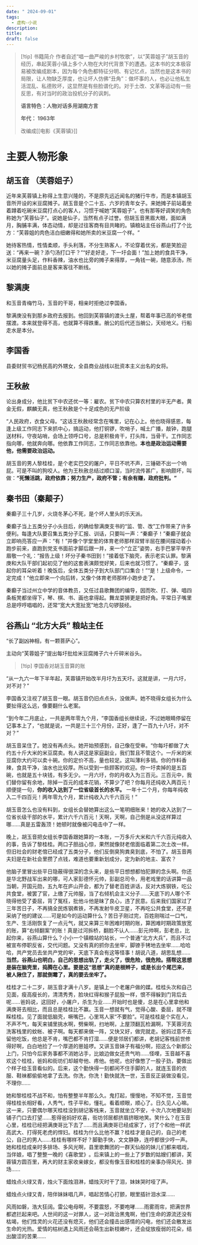 ```yaml
---
date: " 2024-09-01"
tags:
  - 虚构-小说
description: 
title: 
draft: false
---
```

> [!tip] 书籍简介
>作者自述“唱一曲严峻的乡村牧歌”，以“芙蓉姐子”胡玉音的经历，串起芙蓉小镇上多个人物在大时代背景下的遭遇。这本书的文本极容易被改编成剧本，因为每个角色都特征分明、有记忆点，当然也是这本书的局限，让人物缺乏厚度，也让坏人仿佛“丑角”：做坏事的人，也必让他私生活混乱、私德败坏，这显然是有些脸谱化的。对于土改、文革等运动有一些反思，有对当时的政治投机分子的讽刺。
>
>**语言特色：人物对话多用湖南方言**
>
>**年代： 1963年**
>
>改编成[[电影《芙蓉镇》]]

# 主要人物形象

## 胡玉音 （芙蓉姐子）

近年来芙蓉镇上称得上生意兴隆的，不是原先远近闻名的猪行牛市，而是本镇胡玉音所开设的米豆腐摊子。胡玉音是个二十五、六岁的青年女子。来她摊子前站着坐着蹲着吃碗米豆腐打点心的客人，习惯于喊她“芙蓉姐子”​。也有那等好调笑的角色称她为“芙蓉仙子”​。说她是仙子，当然有点子过誉。但胡玉音黑眉大眼，面如满月，胸脯丰满，体态动情，却是过往客商有目共睹的。镇粮站主任谷燕山打了个比方：​“芙蓉姐的肉色洁白细嫩得和她所卖的米豆腐一个样。​”

她待客热情，性情柔顺，手头利落，不分生熟客人，不论穿着优劣，都是笑脸迎送：​“再来一碗？添勺汤打口干？​”​“好走好走，下一圩会面！”加上她的食具干净，米豆腐量头足，作料香辣，油水也比旁的摊子来得厚，一角钱一碗，随意添汤，所以她的摊子面前总是客来客往不断线。

## 黎满庚

和玉音青梅竹马，玉音的干哥，相亲时拒绝过李国香。

黎满庚没有到那乡政府去报到。他回到芙蓉镇的渡头土屋，帮着年事已高的爷老倌摆渡。本来就登得不高，也就算不得跌重。艄公的后代还当艄公，天经地义。行船走水是本分。
## 李国香

县委财贸书记杨民高的外甥女，全县商业战线以批资本主义出名的女将。

## 王秋赦

论出身成分，他比贫下中农还优一等：雇农。贫下中农只算农村里的半无产者。黄金无假，麒麟无真，他王秋赦是个十足成色的无产阶级

“人民政府，衣食父母。​”这话王秋赦经常念在嘴里，记在心上。他也晓得感恩，每逢上级工作同志下来抓中心，搞运动，他打铜锣，吹哨子，喊土广播，敲钟，跑腿送材料，守夜站哨，会场上领呼口号，总是积极肯干，打头阵，当骨干。工作同志指向哪，他就奔向哪。他依靠工作同志，工作同志依靠他。**本也是政治运动需要他，他需要政治运动。** 

胡玉音的男人黎桂桂，是个老实巴交的屠户，平日不吭不声，三锤砸不出一个响屁。可是不叫的狗咬人。他为王秋赦总结过顺口溜，当时流传甚广，影响颇坏，叫做：**​“死懒活跳，政府依靠；努力生产，政府不管；有余有赚，政府批判。​”**

## 秦书田（秦颠子）

秦癫子三十几岁，火烧冬茅心不死，是个坏人里头的乐天派。

秦癫子当上五类分子小头目后，的确给黎满庚支书的“监、管、改”工作带来了许多便利。每逢大队要召集五类分子汇报、训话，只要叫一声：​“秦癫子！”秦癫子就会立即响亮答应一声：​“有！”并像个学堂里的体育老师那样双臂半屈在腰间摆动着小跑步前来，直跑到党支书面前才脚后跟一并，来一个“立正”姿势，右手巴掌平举齐眉敬一个礼：​“报告上级！坏分子秦书田到！”接着低下脑壳，表示老实认罪。黎满庚和大队干部们起初见了他的这套表演颇觉好笑，后来也就习惯了。​“秦癫子，竖起你的耳朵听着！晚饭后，全体五类分子到大队部门口集合！”​“是！上级命令，一定完成！”他立即来一个向后转，又像个体育老师那样小跑步走了。

秦癫子当过州立中学的音体教员，又任过县歌舞团的编导，因而吹、打、弹、唱四条板凳都坐得下，琴、棋、书、画也拿得起。舞龙耍狮更是把好角。平常日子嘴里总是哼哼唱唱的，还常“宽大大宽扯宽”地念几句锣鼓经。

##  谷燕山 “北方大兵” 粮站主任

“长了副凶神相，有一颗菩萨心”​。

主动向“芙蓉姐子”提出每圩批给米豆腐摊子六十斤碎米谷头。

> [!tip] 李国香对胡玉音算的账

“从一九六一年下半年起，芙蓉镇开始改半月圩为五天圩。这就是讲，一月六圩，对不对？​”

李国香又注视了胡玉音一眼。胡玉音仍旧点点头，没做声。她不晓得女组长为什么要扯得这么远，像要翻什么老案。

“到今年二月底止，一共是两年零九个月，​”李国香组长继续说，不过她眼睛停留在记事本上了，​“也就是说，一共是三十三个月份，正好，逢了一百九十八圩，对不对？​”

胡玉音呆住了。她没有再点头。她开始预感到，自己像在受审。“你每圩都做了大约五十斤大米的米豆腐卖。有人讲这是家庭副业，我们暂且不管这个。一斤米的米豆腐你大约可以卖十碗。你的定价不高，量也较足。这叫薄利多销。你的作料香辣，食具干净，油水也比较厚。所以受到一些顾客的欢迎。你一圩卖掉的是五百碗，也就是五十块钱，有多无少。一月六圩，你的月收入为三百元。三百元中，我们替你留有余地，除掉一百元的成本花销，不算少了吧？你每月还纯收入两百元！顺便提一句，**你的收入达到了一位省级首长的水平。** 一年十二个月，你每年纯收入二千四百元！两年零九个月，累计纯收入六千六百元！”

胡玉音怎么也没有料到，女组长会替她算出这么一笔明细账来！她的收入达到了一位省长级干部的水平，累计六千六百元！天啊，天啊，自己倒是从没这样算过哪……真是五雷轰顶！她顿时就像被闪电击中了一样。

晚上，胡玉音把女组长李国香跟她算的一本账，一万多斤大米和六千六百元纯收入的事，告诉了黎桂桂。两口子胆战心惊，果然就像财老倌面临着第二次土改一样。但旧社会的财老倌已经成了五类分子，他们反倒臭狗粪臭到底，不怕了。胡玉音两夫妇是在新社会里攒了点钱，难道也要重新划成分，定为新的地主、富农？


他脑子里冒出些平日隐蔽得很深的念头来，是些平日想想都怕犯罪的念头啊。你还是华北野战军出来的哪，可人家彭德怀元帅，彭副总司令，用老戏里的话讲算一品当朝，开国元勋，五九年在庐山开会，都为了替老百姓讲话，反对大炼钢铁，吃公共食堂，被罢了官，上缴了元帅服，当了右倾机会主义分子……天底下的人哪个不晓得他受了委屈，背了冤枉，批他斗他是昧了良心，违了民意。后来我们国家过了三年苦日子，不再搞全民炼钢煮铁，不再发射牛皮卫星，不再吃公共食堂，还不是采纳了他的建议……可是如今的运动算什么？苦日子刚过完，百姓刚喘过一口气，生产、生活刚恢复了一点元气，就又来算三年困难时期的账，算困难时期政策放宽的账，算“右倾翻案”的账！真是过河拆桥，翻脸不认人……彭元帅啊，彭老总，比起你来，谷燕山算什么？小小一个镇粮站的站长，一个普通“北方大兵”​，而且不过被宣布停职反省，交代问题。又没有真的抓你去坐牢，脚镣手铐地去坐牢……哈哈哈，共产党员去坐共产党的牢，天底下真会有这等怪事！胡说八道，胡思乱想……**当然，谷燕山也明白，自己的思想出轨了，走火了，很危险，很危险。搭帮这思想是装在脑壳里，捣腾在心里。要是这“思想”真的是根辫子，或是长出个尾巴来，被人揪住了，那就倒霉了，真的要去坐牢了。**

桂桂才二十二岁，胡玉音才满十八岁。是镇上一个老屠户做的媒。桂桂头次和自己见面，瘦高瘦长的，清清秀秀，脸块红得和猴子屁股一样，恨不得躲到门背后去呢……爸妈说，这回好，小屠户，杀生为业……开始时也是傻，总是在心里拿他和满庚哥去相比，而且总是桂桂比不赢。玉音一想就有气，觉得心酸、委屈，就不理睬桂桂。见了面就低脑壳，噘嘴巴，心里骂人家“不要脸”​。可是桂桂是个实在人，不声不气，每天来铺里挑水啊，劈柴啊，扫地啊，上屋顶翻瓦检漏啊，下芙蓉河去洗客栈里的蚊帐、被子啊。每天都来做一阵，又快又好，做完就走。爸妈过意不去留他吃饭，他总是不肯，嘴巴都不肯打湿……便是邻居们都讲，老胡记客栈前世修得好啊，白白地捡了一个厚道的崽娃啰。又讲玉音妹子有福分啊，招这么个新郎公上门，只怕今后家务事都不消她沾手，比娘边做女还贵气哟……怪哩，玉音越不喜欢这个桂桂，爸妈和街坊们却越夸他、疼他。他呢，也好像憋了一股子劲，要做出个样子给玉音看似的。后来，这个勤快得一刻都闲不住手脚的人，就连玉音的衣服、鞋袜都偷偷地拿了去洗。你洗，你洗！勤快就洗一世，玉音反正装做没看见，不理你……

她和黎桂桂不战不和，怕有整整半年那么久。鬼打起，慢慢地，不知不觉，玉音觉得桂桂长相好看，人秀气，性子平和，懂礼。看着顺眼，顺心了。日久见人心嘛。这一来，只要偶尔哪天桂桂没到胡记客栈来，玉音就坐立不安，十次八次地要站到铺子门口去打望……惹得爸妈好欢喜，街坊邻居都挤眉挤眼地笑。笑什么？在玉音心里，桂桂已经把满庚哥比下去了……而且满庚哥已经成家了，讨了个和他一样武高武大、打得死老虎的悍妇。桂桂为什么比他不赢？桂桂才是自己的，自己的老公，自己的男人……桂桂有哪样不好？脚勤手快，文文静静，连哼都很少哼一声。她和桂桂成亲时多排场、多风光啊，县里歌舞团的一群天仙般的妹儿们都来唱戏，当伴娘，唱了整整一晚的《喜歌堂》​。后来镇上的一些上了岁数的姑嫂们都讲，芙蓉镇方圆百里，再大的财主家收亲嫁女，都没有像玉音和桂桂的亲事办得风光、排场……


蜡烛点火绿又青，烛火下面烛泪淋，蜡烛灭时干了泪，妹妹哭时哑了声。

蜡烛点火绿又青，陪伴妹妹唱几声，唱起苦情心打颤，眼里插针泪水深……

风雨如磐，浩大狂阔。雷公电母啊，不要震怒，不要咆哮……雨雾雨帘，把满世界都遮拦起来吧。人世间的这一对罪人，这一对政治黑鬼啊，他们生命的源流还没有枯竭，他们性灵的火花还没有熄灭，他们还会撞击出感情的闪电，他们还会散发出生命的光热。爱情的枯树遇上风雨还会萌生出新枝嫩叶，还会绽放瘦弱的花朵，结出酸涩的苦果……